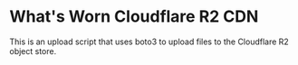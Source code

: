 # What's Worn Cloudflare R2 CDN

This is an upload script that uses boto3 to upload files to the Cloudflare R2 object store.
